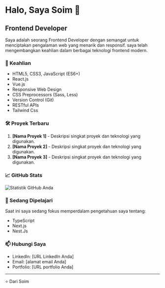 # Halo, Saya Soim 👋

## Frontend Developer 

Saya adalah seorang Frontend Developer dengan semangat untuk menciptakan pengalaman web yang menarik dan responsif. saya telah mengembangkan keahlian dalam berbagai teknologi frontend modern.

### 🚀 Keahlian

- HTML5, CSS3, JavaScript (ES6+)
- React.js
- Vue.js
- Responsive Web Design
- CSS Preprocessors (Sass, Less)
- Version Control (Git)
- RESTful APIs
- Tailwind Css

### 🛠️ Proyek Terbaru

1. **[Nama Proyek 1]** - Deskripsi singkat proyek dan teknologi yang digunakan.
2. **[Nama Proyek 2]** - Deskripsi singkat proyek dan teknologi yang digunakan.
3. **[Nama Proyek 3]** - Deskripsi singkat proyek dan teknologi yang digunakan.

### 📈 GitHub Stats

![Statistik GitHub Anda](https://github-readme-stats.vercel.app/api?username=soimalfath&show_icons=true&theme=radical)

### 🌱 Sedang Dipelajari

Saat ini saya sedang fokus memperdalam pengetahuan saya tentang:
- TypeScript
- Next.js
- Nest.Js

### 📫 Hubungi Saya

- LinkedIn: [URL LinkedIn Anda]
- Email: [alamat email Anda]
- Portfolio: [URL portfolio Anda]

---

⭐️ Dari Soim
